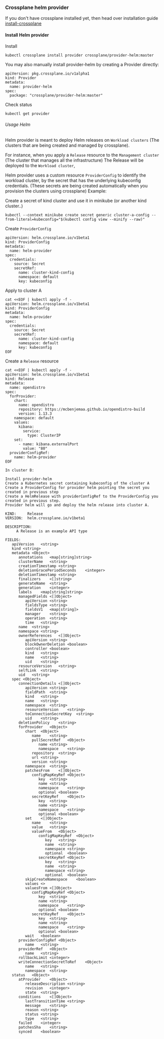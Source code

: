 ### Crossplane helm provider

If you don't have crossplane installed yet, then head over installation guide [install-crossplane](install-crossplane.md)

#### Install Helm provider
Install


```
kubectl crossplane install provider crossplane/provider-helm:master
```

You may also manually install provider-helm by creating a Provider directly:

```
apiVersion: pkg.crossplane.io/v1alpha1
kind: Provider
metadata:
  name: provider-helm
spec:
  package: "crossplane/provider-helm:master"

```

Check status

```
kubectl get provider
```


###### Usage Helm

Helm provider is meant to deploy Helm releases on `Workload clusters` (The clusters that are being created and managed by crossplane).

For instance, when you apply a `Release` resource to the `Management cluster` (The cluster that manages all the infrastructure)
The Release will be deployed to the `Workload cluster`,

Helm provider uses a custom resource `ProviderConfig` to identify the workload cluster, by the secret that has the underlying kubeconfig credentials.
(These secrets are being created automatically when you provision the clusters using crossplane)
Example:


Create a secret of kind cluster and use it in minikube (or another kind cluster..)

```
kubectl --context minikube create secret generic cluster-a-config --from-literal=kubeconfig="$(kubectl config view --minify --raw)"
```

Create `ProviderConfig`

```
apiVersion: helm.crossplane.io/v1beta1
kind: ProviderConfig
metadata:
  name: helm-provider
spec:
  credentials:
    source: Secret
    secretRef:
      name: cluster-kind-config
      namespace: default
      key: kubeconfig
```

Apply to cluster A

```
cat <<EOF | kubectl apply -f -
apiVersion: helm.crossplane.io/v1beta1
kind: ProviderConfig
metadata:
  name: helm-provider
spec:
  credentials:
    source: Secret
    secretRef:
      name: cluster-kind-config
      namespace: default
      key: kubeconfig
EOF
```

Create a `Release` resource

```
cat <<EOF | kubectl apply -f -
apiVersion: helm.crossplane.io/v1beta1
kind: Release
metadata:
  name: opendistro
spec:
  forProvider:
    chart:
      name: opendistro
      repository: https://mcbenjemaa.github.io/opendistro-build
      version: 1.13.3
    namespace: default
    values:
      kibana:
        service:
          type: ClusterIP
    set:
      - name: kibana.externalPort
        value: "80"
  providerConfigRef:
    name: helm-provider
EOF
```


```
In cluster B:

Install provider-helm
Create a Kubernetes secret containing kubeconfig of the cluster A
Create a ProviderConfig for provider helm pointing the secret you created in previous step
Create a HelmRelease with providerConfigRef to the ProviderConfig you created in previous step.
Provider helm will go and deploy the helm release into cluster A.
```





```
KIND:     Release
VERSION:  helm.crossplane.io/v1beta1

DESCRIPTION:
     A Release is an example API type

FIELDS:
   apiVersion	<string>
   kind	<string>
   metadata	<Object>
      annotations	<map[string]string>
      clusterName	<string>
      creationTimestamp	<string>
      deletionGracePeriodSeconds	<integer>
      deletionTimestamp	<string>
      finalizers	<[]string>
      generateName	<string>
      generation	<integer>
      labels	<map[string]string>
      managedFields	<[]Object>
         apiVersion	<string>
         fieldsType	<string>
         fieldsV1	<map[string]>
         manager	<string>
         operation	<string>
         time	<string>
      name	<string>
      namespace	<string>
      ownerReferences	<[]Object>
         apiVersion	<string>
         blockOwnerDeletion	<boolean>
         controller	<boolean>
         kind	<string>
         name	<string>
         uid	<string>
      resourceVersion	<string>
      selfLink	<string>
      uid	<string>
   spec	<Object>
      connectionDetails	<[]Object>
         apiVersion	<string>
         fieldPath	<string>
         kind	<string>
         name	<string>
         namespace	<string>
         resourceVersion	<string>
         toConnectionSecretKey	<string>
         uid	<string>
      deletionPolicy	<string>
      forProvider	<Object>
         chart	<Object>
            name	<string>
            pullSecretRef	<Object>
               name	<string>
               namespace	<string>
            repository	<string>
            url	<string>
            version	<string>
         namespace	<string>
         patchesFrom	<[]Object>
            configMapKeyRef	<Object>
               key	<string>
               name	<string>
               namespace	<string>
               optional	<boolean>
            secretKeyRef	<Object>
               key	<string>
               name	<string>
               namespace	<string>
               optional	<boolean>
         set	<[]Object>
            name	<string>
            value	<string>
            valueFrom	<Object>
               configMapKeyRef	<Object>
                  key	<string>
                  name	<string>
                  namespace	<string>
                  optional	<boolean>
               secretKeyRef	<Object>
                  key	<string>
                  name	<string>
                  namespace	<string>
                  optional	<boolean>
         skipCreateNamespace	<boolean>
         values	<>
         valuesFrom	<[]Object>
            configMapKeyRef	<Object>
               key	<string>
               name	<string>
               namespace	<string>
               optional	<boolean>
            secretKeyRef	<Object>
               key	<string>
               name	<string>
               namespace	<string>
               optional	<boolean>
         wait	<boolean>
      providerConfigRef	<Object>
         name	<string>
      providerRef	<Object>
         name	<string>
      rollbackLimit	<integer>
      writeConnectionSecretToRef	<Object>
         name	<string>
         namespace	<string>
   status	<Object>
      atProvider	<Object>
         releaseDescription	<string>
         revision	<integer>
         state	<string>
      conditions	<[]Object>
         lastTransitionTime	<string>
         message	<string>
         reason	<string>
         status	<string>
         type	<string>
      failed	<integer>
      patchesSha	<string>
      synced	<boolean>
 ```     